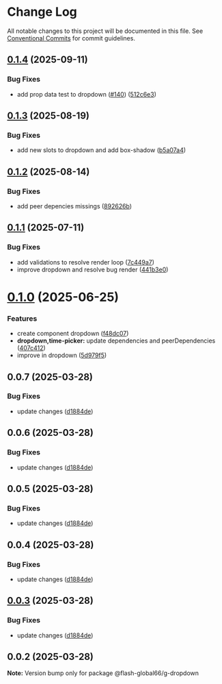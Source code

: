 # Change Log

All notable changes to this project will be documented in this file.
See [Conventional Commits](https://conventionalcommits.org) for commit guidelines.

## [0.1.4](https://github.com/Flash-Global66/global-design-system/compare/@flash-global66/g-dropdown@0.1.3...@flash-global66/g-dropdown@0.1.4) (2025-09-11)


### Bug Fixes

* add prop data test to dropdown ([#140](https://github.com/Flash-Global66/global-design-system/issues/140)) ([512c6e3](https://github.com/Flash-Global66/global-design-system/commit/512c6e3d9f19dfd83b31ded2469571f65e34023d))





## [0.1.3](https://github.com/Flash-Global66/global-design-system/compare/@flash-global66/g-dropdown@0.1.2...@flash-global66/g-dropdown@0.1.3) (2025-08-19)


### Bug Fixes

* add new slots to dropdown and add box-shadow ([b5a07a4](https://github.com/Flash-Global66/global-design-system/commit/b5a07a4bb8b289eedb3ff01744787af7b43050fe))





## [0.1.2](https://github.com/Flash-Global66/global-design-system/compare/@flash-global66/g-dropdown@0.1.1...@flash-global66/g-dropdown@0.1.2) (2025-08-14)


### Bug Fixes

* add peer depencies missings ([892626b](https://github.com/Flash-Global66/global-design-system/commit/892626b15ca0667435622926012c0b7e988e22f0))





## [0.1.1](https://github.com/Flash-Global66/global-design-system/compare/@flash-global66/g-dropdown@0.1.0...@flash-global66/g-dropdown@0.1.1) (2025-07-11)


### Bug Fixes

* add validations to resolve render loop ([7c449a7](https://github.com/Flash-Global66/global-design-system/commit/7c449a72179c756f4bc7b3f6e6ed84de1acd4003))
* improve dropdown and resolve bug render ([441b3e0](https://github.com/Flash-Global66/global-design-system/commit/441b3e0f100f5ced3b416f0540aa8201802aa4e6))





# [0.1.0](https://github.com/Flash-Global66/global-design-system/compare/@flash-global66/g-dropdown@0.0.7...@flash-global66/g-dropdown@0.1.0) (2025-06-25)


### Features

* create component dropdown ([f48dc07](https://github.com/Flash-Global66/global-design-system/commit/f48dc076d148ea5728e5de85a9b30a9d8fa255a6))
* **dropdown,time-picker:** update dependencies and peerDependencies ([407c412](https://github.com/Flash-Global66/global-design-system/commit/407c41212712bc38c2109f2ad82aadde185bf44d))
* improve in dropdown ([5d979f5](https://github.com/Flash-Global66/global-design-system/commit/5d979f5e62175c28d46f6813e8c51ac225f9fd7f))





## 0.0.7 (2025-03-28)


### Bug Fixes

* update changes ([d1884de](https://github.com/Flash-Global66/global-design-system/commit/d1884de11e4e9522c2d6912d932122a75aabf9e7))





## 0.0.6 (2025-03-28)


### Bug Fixes

* update changes ([d1884de](https://github.com/Flash-Global66/global-design-system/commit/d1884de11e4e9522c2d6912d932122a75aabf9e7))





## 0.0.5 (2025-03-28)


### Bug Fixes

* update changes ([d1884de](https://github.com/Flash-Global66/global-design-system/commit/d1884de11e4e9522c2d6912d932122a75aabf9e7))





## 0.0.4 (2025-03-28)


### Bug Fixes

* update changes ([d1884de](https://github.com/Flash-Global66/global-design-system/commit/d1884de11e4e9522c2d6912d932122a75aabf9e7))





## [0.0.3](https://github.com/Flash-Global66/global-design-system/compare/@flash-global66/g-dropdown@0.0.2...@flash-global66/g-dropdown@0.0.3) (2025-03-28)


### Bug Fixes

* update changes ([d1884de](https://github.com/Flash-Global66/global-design-system/commit/d1884de11e4e9522c2d6912d932122a75aabf9e7))





## 0.0.2 (2025-03-28)

**Note:** Version bump only for package @flash-global66/g-dropdown
